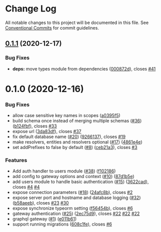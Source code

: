 # Change Log

All notable changes to this project will be documented in this file.
See [Conventional Commits](https://conventionalcommits.org) for commit guidelines.

## [0.1.1](https://github.com/FlorianPallas/shattercms/compare/@shattercms/gateway@0.1.0...@shattercms/gateway@0.1.1) (2020-12-17)


### Bug Fixes

* **deps:** move types module from dependencies ([000872d](https://github.com/FlorianPallas/shattercms/commit/000872dd79d43d51d426d965111c97e0300868d2)), closes [#41](https://github.com/FlorianPallas/shattercms/issues/41)





# 0.1.0 (2020-12-16)


### Bug Fixes

* allow case sensitive key names in scopes ([a0395f5](https://github.com/FlorianPallas/shattercms/commit/a0395f545d4c638be8eb36afba3f8c43941e57e0))
* build schema once instead of merging multiple schemas ([#36](https://github.com/FlorianPallas/shattercms/issues/36)) ([b124fbf](https://github.com/FlorianPallas/shattercms/commit/b124fbf5b0db6f4a4f25c2c2332e5548e29345b7)), closes [#33](https://github.com/FlorianPallas/shattercms/issues/33)
* expose url ([3da83df](https://github.com/FlorianPallas/shattercms/commit/3da83df2f98a3723fec003fd9e880738a43a3a47)), closes [#37](https://github.com/FlorianPallas/shattercms/issues/37)
* fix default database name ([#20](https://github.com/FlorianPallas/shattercms/issues/20)) ([9266137](https://github.com/FlorianPallas/shattercms/commit/92661370f8dc79efc59c59108add303df43d205f)), closes [#19](https://github.com/FlorianPallas/shattercms/issues/19)
* make resolvers, entities and resolvers optional ([#17](https://github.com/FlorianPallas/shattercms/issues/17)) ([4861e4e](https://github.com/FlorianPallas/shattercms/commit/4861e4e1d3cbc945ea57db9b658ca484b64bd025))
* set addPrefixes to false by default ([#8](https://github.com/FlorianPallas/shattercms/issues/8)) ([ceb21a3](https://github.com/FlorianPallas/shattercms/commit/ceb21a3941ba284951ca6e6e651273e638cf0084)), closes [#3](https://github.com/FlorianPallas/shattercms/issues/3)


### Features

* Add auth handler to users module ([#38](https://github.com/FlorianPallas/shattercms/issues/38)) ([f102186](https://github.com/FlorianPallas/shattercms/commit/f1021868b2f311b81a188604009e0b7ab7be58e7))
* add config to gateway options and context ([#10](https://github.com/FlorianPallas/shattercms/issues/10)) ([87d1b5e](https://github.com/FlorianPallas/shattercms/commit/87d1b5eeca534849943e0c461dc0b2ada0345f79))
* add users module to handle basic authentication ([#15](https://github.com/FlorianPallas/shattercms/issues/15)) ([3622cad](https://github.com/FlorianPallas/shattercms/commit/3622cadf9e5b38e47819443140e5fb65ed375db4)), closes [#4](https://github.com/FlorianPallas/shattercms/issues/4) [#4](https://github.com/FlorianPallas/shattercms/issues/4)
* expose connection parameters ([#18](https://github.com/FlorianPallas/shattercms/issues/18)) ([24afc8b](https://github.com/FlorianPallas/shattercms/commit/24afc8b4984969fbead44a019ad2a29606222c48)), closes [#2](https://github.com/FlorianPallas/shattercms/issues/2)
* expose server port and hostname and database logging ([#32](https://github.com/FlorianPallas/shattercms/issues/32)) ([b58aeeb](https://github.com/FlorianPallas/shattercms/commit/b58aeeb371e3574861b756c53746fe77b1b54d15)), closes [#23](https://github.com/FlorianPallas/shattercms/issues/23) [#30](https://github.com/FlorianPallas/shattercms/issues/30)
* expose synchronize typeorm setting ([f56454b](https://github.com/FlorianPallas/shattercms/commit/f56454bd8c8d1d7f2154e71ac15a05536579e363)), closes [#6](https://github.com/FlorianPallas/shattercms/issues/6)
* gateway authentication ([#25](https://github.com/FlorianPallas/shattercms/issues/25)) ([2ec75d9](https://github.com/FlorianPallas/shattercms/commit/2ec75d9285ab5a8d697435d03c26ab90f67fb1bc)), closes [#22](https://github.com/FlorianPallas/shattercms/issues/22) [#22](https://github.com/FlorianPallas/shattercms/issues/22) [#22](https://github.com/FlorianPallas/shattercms/issues/22)
* graphql gateway ([#1](https://github.com/FlorianPallas/shattercms/issues/1)) ([e011b61](https://github.com/FlorianPallas/shattercms/commit/e011b6149149bc4e97cb5257b2a67521a6cb9840))
* support running migrations ([608c1fe](https://github.com/FlorianPallas/shattercms/commit/608c1fe9167bb5f065eed6159f85f2f550057c6b)), closes [#6](https://github.com/FlorianPallas/shattercms/issues/6)
